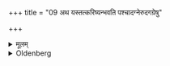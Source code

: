 +++
title = "09 अथ यस्तत्करिष्यन्भवति पश्चादग्नेरुदगग्रेषु"

+++

<details><summary>मूलम्</summary>

अथ यस्तत्करिष्यन्भवति पश्चादग्नेरुदगग्रेषु दर्भेषु प्राङुपविशति ९
</details>

<details><summary>Oldenberg</summary>

9. He who is going to perform (that ceremonythe father or a representative of the father), sits down to the west of the fire on northward-pointed Darbha grass, facing the east.
</details>
